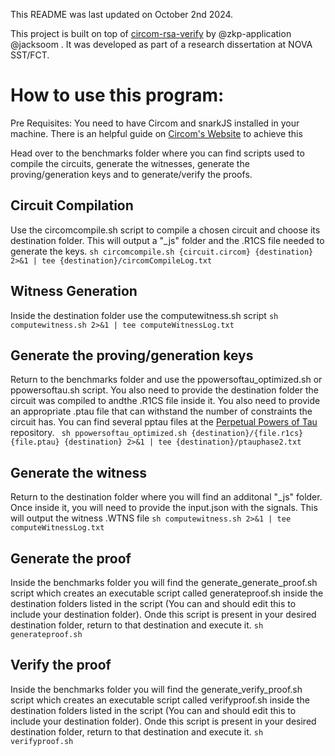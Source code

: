 This README was last updated on October 2nd 2024.

This project is built on top of [circom-rsa-verify](https://github.com/zkp-application/circom-rsa-verify/tree/9b2f35842705455e3a57c44cda6cf70a3aceeb31) by @zkp-application @jacksoom .
It was developed as part of a research dissertation at NOVA SST/FCT.

# How to use this program:
Pre Requisites: You need to have Circom and snarkJS installed in your machine. There is an helpful guide on [Circom's Website](https://docs.circom.io/getting-started/installation/) to achieve this

Head over to the benchmarks folder where you can find scripts used to compile the circuits, generate the witnesses, generate the proving/generation keys and to generate/verify the proofs.

## Circuit Compilation
Use the circomcompile.sh script to compile a chosen circuit and choose its destination folder. This will output a "_js" folder and the .R1CS file needed to generate the keys.
```sh circomcompile.sh {circuit.circom} {destination} 2>&1 | tee {destination}/circomCompileLog.txt```

## Witness Generation
Inside the destination folder use the computewitness.sh script
```sh computewitness.sh 2>&1 | tee computeWitnessLog.txt```

## Generate the proving/generation keys
Return to the benchmarks folder and use the ppowersoftau_optimized.sh or ppowersoftau.sh script. You also need to provide the destination folder the circuit was compiled to andthe .R1CS file inside it.
You also need to provide an appropriate .ptau file that can withstand the number of constraints the circuit has. You can find several pptau files at the [Perpetual Powers of Tau](https://github.com/privacy-scaling-explorations/perpetualpowersoftau?tab=readme-ov-file) repository.
``` sh ppowersoftau_optimized.sh {destination}/{file.r1cs} {file.ptau} {destination} 2>&1 | tee {destination}/ptauphase2.txt```

## Generate the witness
Return to the destination folder where you will find an additonal "_js" folder. Once inside it, you will need to provide the input.json with the signals. This will output the witness .WTNS file
```sh computewitness.sh 2>&1 | tee computeWitnessLog.txt```

## Generate the proof
Inside the benchmarks folder you will find the generate_generate_proof.sh script which creates an executable script called generateproof.sh inside the destination folders listed in the script (You can and should edit this to include your destination folder).
Onde this script is present in your desired destination folder, return to that destination and execute it.
```sh generateproof.sh```

## Verify the proof
Inside the benchmarks folder you will find the generate_verify_proof.sh script which creates an executable script called verifyproof.sh inside the destination folders listed in the script (You can and should edit this to include your destination folder).
Onde this script is present in your desired destination folder, return to that destination and execute it.
```sh verifyproof.sh```
